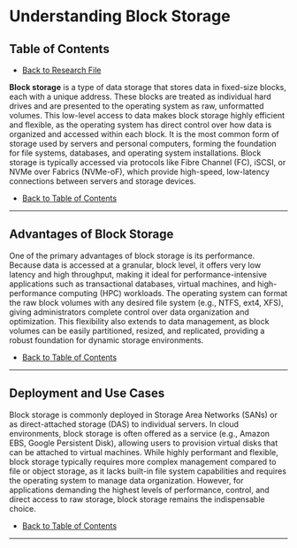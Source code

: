 # Understanding Block Storage

## Table of Contents

- [Back to Research File](../research.md)

**Block storage** is a type of data storage that stores data in fixed-size blocks, each with a unique address. These blocks are treated as individual hard drives and are presented to the operating system as raw, unformatted volumes. This low-level access to data makes block storage highly efficient and flexible, as the operating system has direct control over how data is organized and accessed within each block. It is the most common form of storage used by servers and personal computers, forming the foundation for file systems, databases, and operating system installations. Block storage is typically accessed via protocols like Fibre Channel (FC), iSCSI, or NVMe over Fabrics (NVMe-oF), which provide high-speed, low-latency connections between servers and storage devices.

- [Back to Table of Contents](#table-of-contents)

---

## Advantages of Block Storage

One of the primary advantages of block storage is its performance. Because data is accessed at a granular, block level, it offers very low latency and high throughput, making it ideal for performance-intensive applications such as transactional databases, virtual machines, and high-performance computing (HPC) workloads. The operating system can format the raw block volumes with any desired file system (e.g., NTFS, ext4, XFS), giving administrators complete control over data organization and optimization. This flexibility also extends to data management, as block volumes can be easily partitioned, resized, and replicated, providing a robust foundation for dynamic storage environments.

- [Back to Table of Contents](#table-of-contents)

---

## Deployment and Use Cases

Block storage is commonly deployed in Storage Area Networks (SANs) or as direct-attached storage (DAS) to individual servers. In cloud environments, block storage is often offered as a service (e.g., Amazon EBS, Google Persistent Disk), allowing users to provision virtual disks that can be attached to virtual machines. While highly performant and flexible, block storage typically requires more complex management compared to file or object storage, as it lacks built-in file system capabilities and requires the operating system to manage data organization. However, for applications demanding the highest levels of performance, control, and direct access to raw storage, block storage remains the indispensable choice.

- [Back to Table of Contents](#table-of-contents)

---
